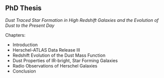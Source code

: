 PhD Thesis
-------

_Dust Traced Star Formation in High Redshift Galaxies and the Evolution of Dust to the Present Day_

Chapters:
  - Introduction
  - Herschel-ATLAS Data Release III
  - Redshift Evolution of the Dust Mass Function
  - Dust Properties of IR-bright, Star Forming Galaxies
  - Radio Observations of Herschel Galaxies
  - Conclusion
